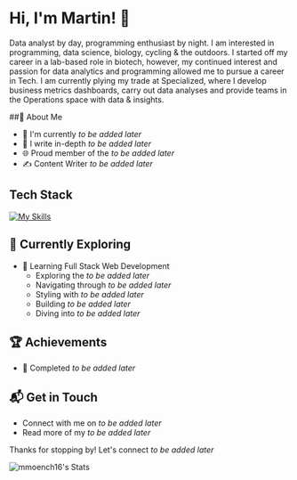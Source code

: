 # Hi, I'm Martin! 👋

Data analyst by day, programming enthusiast by night. I am interested in programming, data science, biology, cycling & the outdoors. I started off my career in a lab-based role in biotech, however, my continued interest and passion for data analytics and programming allowed me to pursue a career in Tech. I am currently plying my trade at Specialized, where I develop business metrics dashboards, carry out data analyses and provide teams in the Operations space with data & insights.  

##🧍 About Me

- 🔭 I'm currently _to be added later_
- 📝 I write in-depth _to be added later_
- 🌐 Proud member of the _to be added later_
- ✍️ Content Writer _to be added later_

## Tech Stack
[![My Skills](https://skillicons.dev/icons?i=r,python,mysql)](https://skillicons.dev)

## 🌱 Currently Exploring

- 🚀 Learning Full Stack Web Development
  - Exploring the _to be added later_
  - Navigating through _to be added later_
  - Styling with _to be added later_
  - Building _to be added later_
  - Diving into _to be added later_

 ## 🏆 Achievements

- 🌟 Completed _to be added later_


## 📬 Get in Touch

- Connect with me on _to be added later_
- Read more of my _to be added later_

Thanks for stopping by! Let's connect _to be added later_

![mmoench16's Stats](https://github-readme-stats.vercel.app/api?username=mmoench16&theme=vue-dark&show_icons=true&hide_border=true&count_private=true)

<!--
**mmoench16/mmoench16** is a ✨ _special_ ✨ repository because its `README.md` (this file) appears on your GitHub profile.

Here are some ideas to get you started:

- 🔭 I’m currently working on ...
- 🌱 I’m currently learning ...
- 👯 I’m looking to collaborate on ...
- 🤔 I’m looking for help with ...
- 💬 Ask me about ...
- 📫 How to reach me: ...
- 😄 Pronouns: ...
- ⚡ Fun fact: ...
-->
